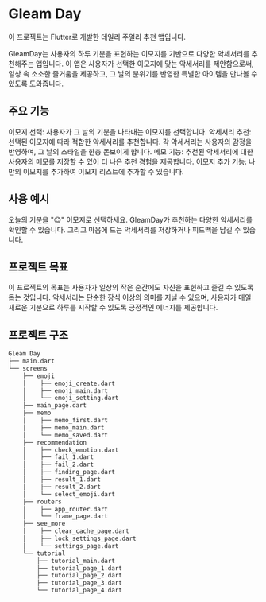 # Gleam Day
이 프로젝트는 Flutter로 개발한 데일리 주얼리 추천 앱입니다.

GleamDay는 사용자의 하루 기분을 표현하는 이모지를 기반으로 다양한 악세서리를 추천해주는 앱입니다.
이 앱은 사용자가 선택한 이모지에 맞는 악세서리를 제안함으로써, 일상 속 소소한 즐거움을 제공하고, 그 날의 분위기를 반영한 특별한 아이템을 만나볼 수 있도록 도와줍니다.

## 주요 기능  
이모지 선택: 사용자가 그 날의 기분을 나타내는 이모지를 선택합니다.
악세서리 추천: 선택된 이모지에 따라 적합한 악세서리를 추천합니다. 각 악세서리는 사용자의 감정을 반영하며, 그 날의 스타일을 한층 돋보이게 합니다.
메모 기능: 추천된 악세서리에 대한 사용자의 메모를 저장할 수 있어 더 나은 추천 경험을 제공합니다.
이모지 추가 기능: 나만의 이모지를 추가하여 이모지 리스트에 추가할 수 있습니다.

## 사용 예시  
오늘의 기분을 "😊" 이모지로 선택하세요.
GleamDay가 추천하는 다양한 악세서리를 확인할 수 있습니다.
그리고 마음에 드는 악세서리를 저장하거나 피드백을 남길 수 있습니다.

## 프로젝트 목표  
이 프로젝트의 목표는 사용자가 일상의 작은 순간에도 자신을 표현하고 즐길 수 있도록 돕는 것입니다.
악세서리는 단순한 장식 이상의 의미를 지닐 수 있으며, 사용자가 매일 새로운 기분으로 하루를 시작할 수 있도록 긍정적인 에너지를 제공합니다.

## 프로젝트 구조
``` dart
Gleam Day
├── main.dart
└── screens
    ├── emoji
    │    ├── emoji_create.dart
    │    ├── emoji_main.dart
    │    └── emoji_setting.dart
    ├── main_page.dart
    ├── memo
    │    ├── memo_first.dart
    │    ├── memo_main.dart
    │    └── memo_saved.dart
    ├── recommendation
    │    ├── check_emotion.dart
    │    ├── fail_1.dart
    │    ├── fail_2.dart
    │    ├── finding_page.dart
    │    ├── result_1.dart
    │    ├── result_2.dart
    │    └── select_emoji.dart
    ├── routers
    │    ├── app_router.dart
    │    └── frame_page.dart
    ├── see_more
    │    ├── clear_cache_page.dart
    │    ├── lock_settings_page.dart
    │    └── settings_page.dart
    └── tutorial
        ├── tutorial_main.dart
        ├── tutorial_page_1.dart
        ├── tutorial_page_2.dart
        ├── tutorial_page_3.dart
        └── tutorial_page_4.dart
```
